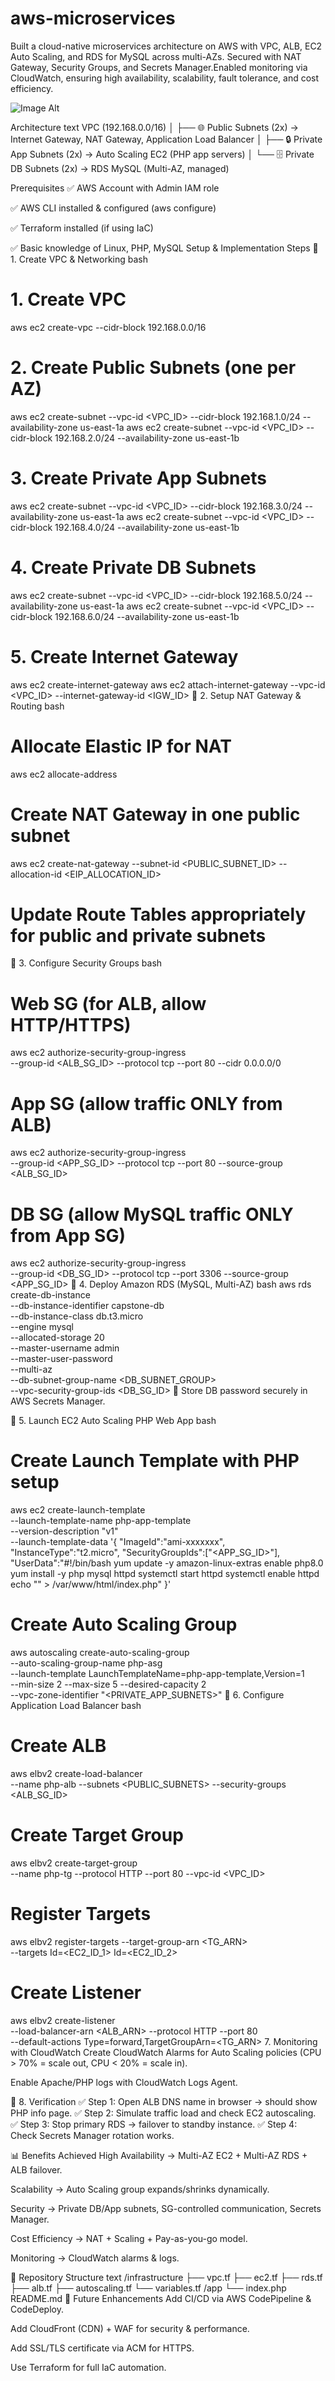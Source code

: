 # aws-microservices
Built a cloud-native microservices architecture on AWS with VPC, ALB, EC2 Auto Scaling, and RDS for MySQL across multi-AZs. Secured with NAT Gateway, Security Groups, and Secrets Manager.Enabled monitoring via CloudWatch, ensuring high availability, scalability, fault tolerance, and cost efficiency.

![Image Alt](https://github.com/suma419/aws-microservices/blob/883b94d9566ad608799482ae94bbda98cfc5217a/aws_microservices_gITHUB.png)

Architecture
text
VPC (192.168.0.0/16)
│
├── 🌐 Public Subnets (2x) → Internet Gateway, NAT Gateway, Application Load Balancer
│
├── 🔒 Private App Subnets (2x) → Auto Scaling EC2 (PHP app servers)
│
└── 🗄️ Private DB Subnets (2x) → RDS MySQL (Multi-AZ, managed)

Prerequisites
✅ AWS Account with Admin IAM role

✅ AWS CLI installed & configured (aws configure)

✅ Terraform installed (if using IaC)

✅ Basic knowledge of Linux, PHP, MySQL
Setup & Implementation Steps
🔹 1. Create VPC & Networking
bash
# 1. Create VPC
aws ec2 create-vpc --cidr-block 192.168.0.0/16

# 2. Create Public Subnets (one per AZ)
aws ec2 create-subnet --vpc-id <VPC_ID> --cidr-block 192.168.1.0/24 --availability-zone us-east-1a
aws ec2 create-subnet --vpc-id <VPC_ID> --cidr-block 192.168.2.0/24 --availability-zone us-east-1b

# 3. Create Private App Subnets
aws ec2 create-subnet --vpc-id <VPC_ID> --cidr-block 192.168.3.0/24 --availability-zone us-east-1a
aws ec2 create-subnet --vpc-id <VPC_ID> --cidr-block 192.168.4.0/24 --availability-zone us-east-1b

# 4. Create Private DB Subnets
aws ec2 create-subnet --vpc-id <VPC_ID> --cidr-block 192.168.5.0/24 --availability-zone us-east-1a
aws ec2 create-subnet --vpc-id <VPC_ID> --cidr-block 192.168.6.0/24 --availability-zone us-east-1b

# 5. Create Internet Gateway
aws ec2 create-internet-gateway
aws ec2 attach-internet-gateway --vpc-id <VPC_ID> --internet-gateway-id <IGW_ID>
🔹 2. Setup NAT Gateway & Routing
bash
# Allocate Elastic IP for NAT
aws ec2 allocate-address

# Create NAT Gateway in one public subnet
aws ec2 create-nat-gateway --subnet-id <PUBLIC_SUBNET_ID> --allocation-id <EIP_ALLOCATION_ID>

# Update Route Tables appropriately for public and private subnets
🔹 3. Configure Security Groups
bash
# Web SG (for ALB, allow HTTP/HTTPS)
aws ec2 authorize-security-group-ingress \
 --group-id <ALB_SG_ID> --protocol tcp --port 80 --cidr 0.0.0.0/0

# App SG (allow traffic ONLY from ALB)
aws ec2 authorize-security-group-ingress \
 --group-id <APP_SG_ID> --protocol tcp --port 80 --source-group <ALB_SG_ID>

# DB SG (allow MySQL traffic ONLY from App SG)
aws ec2 authorize-security-group-ingress \
 --group-id <DB_SG_ID> --protocol tcp --port 3306 --source-group <APP_SG_ID>
🔹 4. Deploy Amazon RDS (MySQL, Multi-AZ)
bash
aws rds create-db-instance \
 --db-instance-identifier capstone-db \
 --db-instance-class db.t3.micro \
 --engine mysql \
 --allocated-storage 20 \
 --master-username admin \
 --master-user-password <secure-password> \
 --multi-az \
 --db-subnet-group-name <DB_SUBNET_GROUP> \
 --vpc-security-group-ids <DB_SG_ID>
🔑 Store DB password securely in AWS Secrets Manager.

🔹 5. Launch EC2 Auto Scaling PHP Web App
bash
# Create Launch Template with PHP setup
aws ec2 create-launch-template \
 --launch-template-name php-app-template \
 --version-description "v1" \
 --launch-template-data '{
   "ImageId":"ami-xxxxxxx",
   "InstanceType":"t2.micro",
   "SecurityGroupIds":["<APP_SG_ID>"],
   "UserData":"#!/bin/bash
     yum update -y
     amazon-linux-extras enable php8.0
     yum install -y php mysql httpd
     systemctl start httpd
     systemctl enable httpd
     echo \"<?php phpinfo(); ?>\" > /var/www/html/index.php"
 }'

# Create Auto Scaling Group
aws autoscaling create-auto-scaling-group \
 --auto-scaling-group-name php-asg \
 --launch-template LaunchTemplateName=php-app-template,Version=1 \
 --min-size 2 --max-size 5 --desired-capacity 2 \
 --vpc-zone-identifier "<PRIVATE_APP_SUBNETS>"
🔹 6. Configure Application Load Balancer
bash
# Create ALB
aws elbv2 create-load-balancer \
 --name php-alb --subnets <PUBLIC_SUBNETS> --security-groups <ALB_SG_ID>

# Create Target Group
aws elbv2 create-target-group \
 --name php-tg --protocol HTTP --port 80 --vpc-id <VPC_ID>

# Register Targets
aws elbv2 register-targets --target-group-arn <TG_ARN> \
 --targets Id=<EC2_ID_1> Id=<EC2_ID_2>

# Create Listener
aws elbv2 create-listener \
 --load-balancer-arn <ALB_ARN> --protocol HTTP --port 80 \
 --default-actions Type=forward,TargetGroupArn=<TG_ARN>
 7. Monitoring with CloudWatch
Create CloudWatch Alarms for Auto Scaling policies (CPU > 70% = scale out, CPU < 20% = scale in).

Enable Apache/PHP logs with CloudWatch Logs Agent.

🔹 8. Verification
✅ Step 1: Open ALB DNS name in browser → should show PHP info page.
✅ Step 2: Simulate traffic load and check EC2 autoscaling.
✅ Step 3: Stop primary RDS → failover to standby instance.
✅ Step 4: Check Secrets Manager rotation works.

📊 Benefits Achieved
High Availability → Multi-AZ EC2 + Multi-AZ RDS + ALB failover.

Scalability → Auto Scaling group expands/shrinks dynamically.

Security → Private DB/App subnets, SG-controlled communication, Secrets Manager.

Cost Efficiency → NAT + Scaling + Pay-as-you-go model.

Monitoring → CloudWatch alarms & logs.

📂 Repository Structure
text
/infrastructure
   ├── vpc.tf
   ├── ec2.tf
   ├── rds.tf
   ├── alb.tf
   ├── autoscaling.tf
   └── variables.tf
/app
   └── index.php
README.md
🚀 Future Enhancements
Add CI/CD via AWS CodePipeline & CodeDeploy.

Add CloudFront (CDN) + WAF for security & performance.

Add SSL/TLS certificate via ACM for HTTPS.

Use Terraform for full IaC automation.
